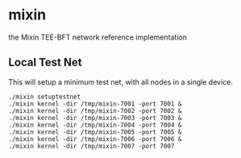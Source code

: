 # mixin

the Mixin TEE-BFT network reference implementation


## Local Test Net

This will setup a minimum test net, with all nodes in a single device.

```
./mixin setuptestnet
./mixin kernel -dir /tmp/mixin-7001 -port 7001 &
./mixin kernel -dir /tmp/mixin-7002 -port 7002 &
./mixin kernel -dir /tmp/mixin-7003 -port 7003 &
./mixin kernel -dir /tmp/mixin-7004 -port 7004 &
./mixin kernel -dir /tmp/mixin-7005 -port 7005 &
./mixin kernel -dir /tmp/mixin-7006 -port 7006 &
./mixin kernel -dir /tmp/mixin-7007 -port 7007
```
